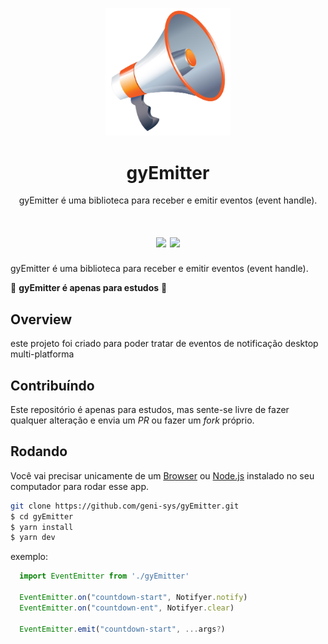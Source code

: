 <p align="center">
  <img src="/.github/anouncent.png" width="200" />
</p>

<!-- ![gyEmitter](/.github/anoucement_less.png) -->

<h1 align="center">
  gyEmitter
</h1>

<div>
  <p align="center">gyEmitter é uma biblioteca para receber e emitir eventos (event handle).<p/>
<div/>

<h1 align="center">
  <img src="https://img.shields.io/github/languages/top/geni-sys/gyEmitter?style=for-the-badge" /> <space><space>
  <img src="https://img.shields.io/github/license/geni-sys/gyEmitter?style=for-the-badge" />
</h1>

gyEmitter é uma biblioteca para receber e emitir eventos (event handle).

🚧 **gyEmitter é apenas para estudos** 🚧

## Overview

este projeto foi criado para poder tratar de eventos de notificação desktop multi-platforma

## Contribuíndo

Este repositório é apenas para estudos, mas sente-se livre de fazer qualquer alteração e envia um _PR_ ou fazer um _fork_ próprio.

## Rodando

Você vai precisar unicamente de um [Browser](https://pt.wikipedia.org/wiki/Navegador_web) ou [Node.js](https://nodejs.org) instalado no seu computador para rodar esse app.

```bash
git clone https://github.com/geni-sys/gyEmitter.git
$ cd gyEmitter
$ yarn install
$ yarn dev
```

exemplo:

```ts
  import EventEmitter from './gyEmitter'
  
  EventEmitter.on("countdown-start", Notifyer.notify)
  EventEmitter.on("countdown-ent", Notifyer.clear)
  
  EventEmitter.emit("countdown-start", ...args?)
```

<br/>
